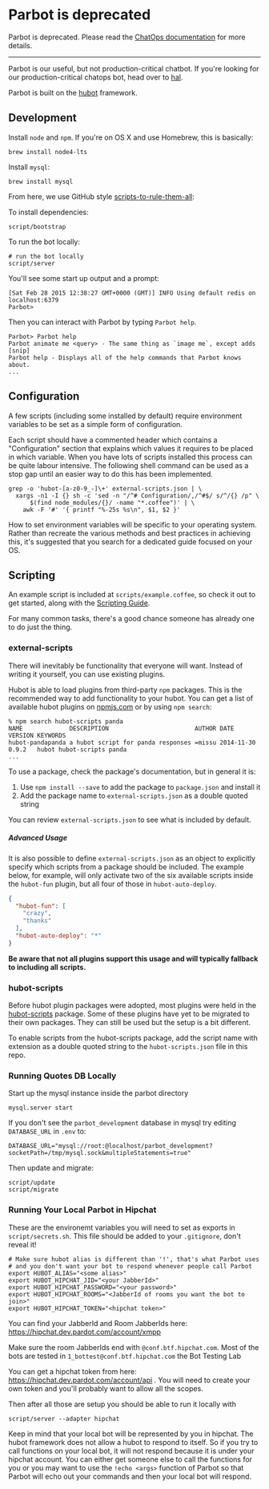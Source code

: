 # Parbot is deprecated

Parbot is deprecated. Please read the [ChatOps documentation](https://git.dev.pardot.com/Pardot/bread/blob/master/doc/chatops.md#par-bot) for more details.

* * *

Parbot is our useful, but not production-critical chatbot. If you're looking for
our production-critical chatops bot, head over to
[hal](https://git.dev.pardot.com/Pardot/hal).

Parbot is built on the [hubot](http://hubot.github.com) framework.

## Development

Install `node` and `npm`. If you're on OS X and use Homebrew, this is basically:

```
brew install node4-lts
```

Install `mysql`:

```
brew install mysql
```

From here, we use GitHub style
[scripts-to-rule-them-all](https://github.com/github/scripts-to-rule-them-all):

To install dependencies:

```
script/bootstrap
```

To run the bot locally:

```
# run the bot locally
script/server
```

You'll see some start up output and a prompt:

```
[Sat Feb 28 2015 12:38:27 GMT+0000 (GMT)] INFO Using default redis on localhost:6379
Parbot>
```

Then you can interact with Parbot by typing `Parbot help`.

```
Parbot> Parbot help
Parbot animate me <query> - The same thing as `image me`, except adds [snip]
Parbot help - Displays all of the help commands that Parbot knows about.
...
```

## Configuration

A few scripts (including some installed by default) require environment
variables to be set as a simple form of configuration.

Each script should have a commented header which contains a "Configuration"
section that explains which values it requires to be placed in which variable.
When you have lots of scripts installed this process can be quite labour
intensive. The following shell command can be used as a stop gap until an
easier way to do this has been implemented.

    grep -o 'hubot-[a-z0-9_-]\+' external-scripts.json | \
      xargs -n1 -I {} sh -c 'sed -n "/^# Configuration/,/^#$/ s/^/{} /p" \
          $(find node_modules/{}/ -name "*.coffee")' | \
        awk -F '#' '{ printf "%-25s %s\n", $1, $2 }'

How to set environment variables will be specific to your operating system.
Rather than recreate the various methods and best practices in achieving this,
it's suggested that you search for a dedicated guide focused on your OS.

## Scripting

An example script is included at `scripts/example.coffee`, so check it out to
get started, along with the [Scripting Guide](scripting-docs).

For many common tasks, there's a good chance someone has already one to do just
the thing.

[scripting-docs]: https://github.com/github/hubot/blob/master/docs/scripting.md

### external-scripts

There will inevitably be functionality that everyone will want. Instead of
writing it yourself, you can use existing plugins.

Hubot is able to load plugins from third-party `npm` packages. This is the
recommended way to add functionality to your hubot. You can get a list of
available hubot plugins on [npmjs.com](npmjs) or by using `npm search`:

    % npm search hubot-scripts panda
    NAME             DESCRIPTION                        AUTHOR DATE       VERSION KEYWORDS
    hubot-pandapanda a hubot script for panda responses =missu 2014-11-30 0.9.2   hubot hubot-scripts panda
    ...


To use a package, check the package's documentation, but in general it is:

1. Use `npm install --save` to add the package to `package.json` and install it
2. Add the package name to `external-scripts.json` as a double quoted string

You can review `external-scripts.json` to see what is included by default.

##### Advanced Usage

It is also possible to define `external-scripts.json` as an object to
explicitly specify which scripts from a package should be included. The example
below, for example, will only activate two of the six available scripts inside
the `hubot-fun` plugin, but all four of those in `hubot-auto-deploy`.

```json
{
  "hubot-fun": [
    "crazy",
    "thanks"
  ],
  "hubot-auto-deploy": "*"
}
```

**Be aware that not all plugins support this usage and will typically fallback
to including all scripts.**

[npmjs]: https://www.npmjs.com

### hubot-scripts

Before hubot plugin packages were adopted, most plugins were held in the
[hubot-scripts][hubot-scripts] package. Some of these plugins have yet to be
migrated to their own packages. They can still be used but the setup is a bit
different.

To enable scripts from the hubot-scripts package, add the script name with
extension as a double quoted string to the `hubot-scripts.json` file in this
repo.

[hubot-scripts]: https://github.com/github/hubot-scripts

### Running Quotes DB Locally

Start up the mysql instance inside the parbot directory

```
mysql.server start
```

If you don't see the `parbot_development` database in mysql try editing `DATABASE_URL` in `.env` to:

```
DATABASE_URL="mysql://root:@localhost/parbot_development?socketPath=/tmp/mysql.sock&multipleStatements=true"
```

Then update and migrate:

```
script/update
script/migrate
```

### Running Your Local Parbot in Hipchat

These are the environemt variables you will need to set as exports in `script/secrets.sh`.
This file should be added to your `.gitignore`, don't reveal it!

```
# Make sure hubot alias is different than '!', that's what Parbot uses
# and you don't want your bot to respond whenever people call Parbot
export HUBOT_ALIAS="<some alias>"
export HUBOT_HIPCHAT_JID="<your JabberId>"
export HUBOT_HIPCHAT_PASSWORD="<your password>"
export HUBOT_HIPCHAT_ROOMS="<JabberId of rooms you want the bot to join>"
export HUBOT_HIPCHAT_TOKEN="<hipchat token>"
```

You can find your JabberId and Room JabberIds here: https://hipchat.dev.pardot.com/account/xmpp

Make sure the room JabberIds end with `@conf.btf.hipchat.com`.
Most of the bots are tested in `1_bottest@conf.btf.hipchat.com` the Bot Testing Lab

You can get a hipchat token from here: https://hipchat.dev.pardot.com/account/api .
You will need to create your own token and you'll probably want to allow all the scopes.

Then after all those are setup you should be able to run it locally with

```
script/server --adapter hipchat
```

Keep in mind that your local bot will be represented by you in hipchat. The hubot framework does not allow a hubot to respond to itself. So if you try to call functions on your local bot, it will not respond because it is under your hipchat account. You can either get someone else to call the functions for you or you may want to use the `!echo <args>` function of Parbot so that Parbot will echo out your commands and then your local bot will respond.
